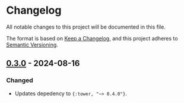 # Changelog

All notable changes to this project will be documented in this file.

The format is based on [Keep a Changelog](https://keepachangelog.com/en/1.1.0/),
and this project adheres to [Semantic Versioning](https://semver.org/spec/v2.0.0.html).

## [0.3.0] - 2024-08-16

### Changed

- Updates depedency to `{:tower, "~> 0.4.0"}`.

[0.3.0]: https://github.com/mimiquate/tower_rollbar/compare/v0.2.0...v0.3.0/
